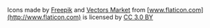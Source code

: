 Icons made by [Freepik](http://www.freepik.com) and [Vectors Market](http://www.flaticon.com/authors/vectors-market) from [www.flaticon.com](http://www.flaticon.com) is licensed by [CC 3.0 BY](http://creativecommons.org/licenses/by/3.0/)